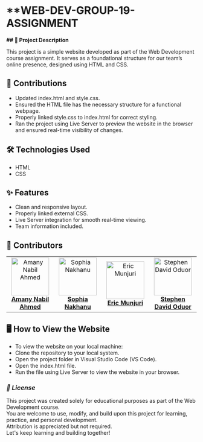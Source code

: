 # **WEB-DEV-GROUP-19-ASSIGNMENT

**## 📜 Project Description** 

This project is a simple website developed as part of the Web Development course assignment. It serves as a foundational structure for our team’s online presence, designed using HTML and CSS.

## **🚀 Contributions**

- Updated index.html and style.css.
- Ensured the HTML file has the necessary structure for a functional webpage.
- Properly linked style.css to index.html for correct styling.
- Ran the project using Live Server to preview the website in the browser and ensured real-time visibility of changes.

## **🛠️ Technologies Used**
 - HTML
 - CSS

## **✨ Features**
- Clean and responsive layout.
 - Properly linked external CSS.
  - Live Server integration for smooth real-time viewing.
   - Team information included.

## **👥 Contributors**

<table>
  <tr>
    <td align="center" width="25%">
      <a href="https://github.com/amanynabil" target="_blank">
        <img src="https://avatars.githubusercontent.com/u/0?v=4" width="100px;" alt="Amany Nabil Ahmed"/>
        <br /><b>Amany Nabil Ahmed</b>
      </a>
    </td>
    <td align="center" width="25%">
      <a href="https://github.com/nakhanu" target="_blank">
        <img src="https://avatars.githubusercontent.com/u/131362156?v=4" width="100px;" alt="Sophia Nakhanu"/>
        <br /><b>Sophia Nakhanu</b>
      </a>
    </td>
    <td align="center" width="25%">
      <a href="https://github.com/RICCOM" target="_blank">
        <img src="https://avatars.githubusercontent.com/u/0?v=4" width="100px;" alt="Eric Munjuri"/>
        <br /><b>Eric Munjuri</b>
      </a>
    </td>
    <td align="center" width="25%">
      <a href="https://github.com/steviedave" target="_blank">
        <img src="https://avatars.githubusercontent.com/u/0?v=4" width="100px;" alt="Stephen David Oduor"/>
        <br /><b>Stephen David Oduor</b>
      </a>
    </td>
  </tr>
</table>

## **🖥️ How to View the Website**
- To view the website on your local machine:
- Clone the repository to your local system.
- Open the project folder in Visual Studio Code (VS Code).
- Open the index.html file.
- Run the file using Live Server to view the website in your browser.

### *🧾 License*
This project was created solely for educational purposes as part of the Web Development course.  
You are welcome to use, modify, and build upon this project for learning, practice, and personal development.  
Attribution is appreciated but not required.  
Let's keep learning and building together!